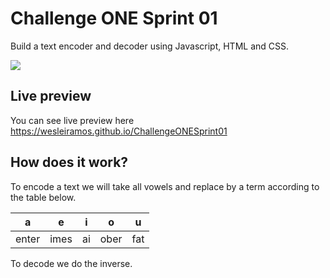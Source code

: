 # Challenge ONE Sprint 01

Build a text encoder and decoder using Javascript, HTML and CSS.

![](https://i.imgur.com/PtbUKXf.png)

## Live preview

You can see live preview here https://wesleiramos.github.io/ChallengeONESprint01

## How does it work?

To encode a text we will take all vowels and replace by a term according to the table below.

| a | e | i | o | u |
|--|--|----|----|--
| enter | imes | ai | ober | fat

To decode we do the inverse.
